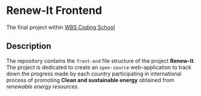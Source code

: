 # Renew-It Frontend

The final project within [WBS Coding School](https://www.wbscodingschool.com/)


## Description
The repository contains the `front-end` file structure of the project **Renew-It**. The project is dedicated to create an `open-source` web-application to track down the progress made by each country participating in international process of promoting **Clean and sustainable energy** obtained from *renewable energy resources*.

